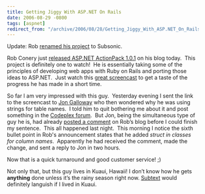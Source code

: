 ```yaml
---
title: Getting Jiggy With ASP.NET On Rails
date: 2006-08-29 -0800
tags: [aspnet]
redirect_from: "/archive/2006/08/28/Getting_Jiggy_With_ASP.NET_On_Rails.aspx/"
---
```


Update: Rob [renamed his
project](http://www.wekeroad.com/blogs/PermaLink,guid,7f17b078-d04f-4103-8c23-cee21f31375a.aspx "Renamed to subsonic")
to Subsonic.

Rob Conery just [released ASP.NET ActionPack
1.0.1](http://www.wekeroad.com/blogs/ASPNETActionPack101Released.aspx "Like Ruby, but for ASP.NET")
on his blog today.  This project is definitely one to watch!  He is
essentially taking some of the principles of developing web apps with
Ruby on Rails and porting those ideas to ASP.NET.  Just watch this
[great
screencast](http://www.wekeroad.com/actionpackintro.html "A video walkthrough")
to get a taste of the progress he has made in a short time.

So far I am very impressed with this guy.  Yesterday evening I sent the
link to the screencast to [Jon
Galloway](http://weblogs.asp.net/jgalloway/ "JonGalloway.ToString()")
who then wondered why he was using strings for table names.  I told him
to quit bothering me about it and post something in the [Codeplex
forum](http://www.codeplex.com/Wiki/View.aspx?ProjectName=actionpack "ActionPack on CodePlex"). 
But Jon, being the simultaneous type of guy he is, had already [posted a
comment](http://www.wekeroad.com/blogs/CommentView,guid,f8fe5aff-ebd3-40d9-acd6-38c6e1c2fc1f.aspx#5b655ae0-7ecd-4643-99b5-f4e3bc0ba713 "Whining")
on Rob’s blog before I could finish my sentence.  This all happened last
night.  This morning I notice the sixth bullet point in Rob's
announcement states that he added *struct in classes for column names*. 
Apparently he had received the comment, made the change, and sent a
reply to Jon in two hours.

Now that is a quick turnaround and good customer service! ;)

Not only that, but this guy lives in Kuaui, Hawaii! I don’t know how he
gets **anything** done unless it’s the rainy season right now.
[Subtext](http://subtextproject.com/ "Subtext project site") would
definitely languish if I lived in Kuaui.


